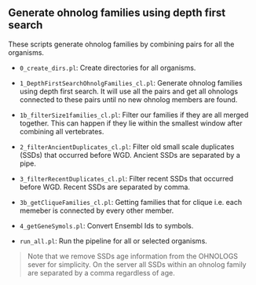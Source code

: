## Generate ohnolog families using depth first search

These scripts generate ohnolog families by combining pairs for all the organisms. 

* `0_create_dirs.pl`: Create directories for all organisms.

* `1_DepthFirstSearchOhnolgFamilies_cl.pl`: Generate ohnolog families using depth first search. It will use all the pairs and get all ohnologs connected to these pairs until no new ohnolog members are found. 

* `1b_filterSize1families_cl.pl`: Filter our families if they are all merged together. This can happen if they lie within the smallest window after combining all vertebrates.

* `2_filterAncientDuplicates_cl.pl`: Filter old small scale duplicates (SSDs) that occurred before WGD. Ancient SSDs are separated by a pipe.

* `3_filterRecentDuplicates_cl.pl`: Filter recent SSDs that occurred before WGD. Recent SSDs are separated by comma.

* `3b_getCliqueFamilies_cl.pl`: Getting families that for clique i.e. each memeber is connected by every other member.

* `4_getGeneSymols.pl`: Convert Ensembl Ids to symbols.

* `run_all.pl`: Run the pipeline for all or selected organisms.

> Note that we remove SSDs age information from the OHNOLOGS sever for simplicity. On the server all SSDs within an ohnolog family are separated by a comma regardless of age.

